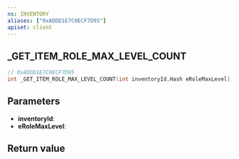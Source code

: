 ```yaml
---
ns: INVENTORY
aliases: ["0xADDD1E7C0ECF7D95"]
apiset: client
---
```

## _GET_ITEM_ROLE_MAX_LEVEL_COUNT

```c
// 0xADDD1E7C0ECF7D95
int _GET_ITEM_ROLE_MAX_LEVEL_COUNT(int inventoryId,Hash eRoleMaxLevel);
```


## Parameters
* **inventoryId**:
* **eRoleMaxLevel**:

## Return value

